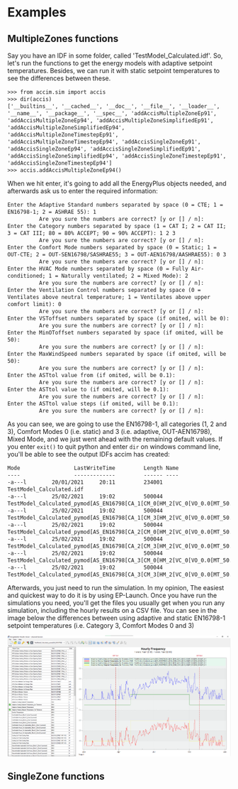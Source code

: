 # Examples

## MultipleZones functions

Say you have an IDF in some folder, called 'TestModel_Calculated.idf'. So, let's run the functions to get the energy models with adaptive setpoint temperatures. Besides, we can run it with static setpoint temperatures to see the differences between these.

```
>>> from accim.sim import accis
>>> dir(accis)
['__builtins__', '__cached__', '__doc__', '__file__', '__loader__', '__name__', '__package__', '__spec__', 'addAccisMultipleZoneEp91', 'addAccisMultipleZoneEp94', 'addAccisMultipleZoneSimplifiedEp91', 'addAccisMultipleZoneSimplifiedEp94', 'addAccisMultipleZoneTimestepEp91', 'addAccisMultipleZoneTimestepEp94', 'addAccisSingleZoneEp91', 'addAccisSingleZoneEp94', 'addAccisSingleZoneSimplifiedEp91', 'addAccisSingleZoneSimplifiedEp94', 'addAccisSingleZoneTimestepEp91', 'addAccisSingleZoneTimestepEp94']
>>> accis.addAccisMultipleZoneEp94()
```
When we hit enter, it's going to add all the EnergyPlus objects needed, and afterwards ask us to enter the required information:

```
Enter the Adaptive Standard numbers separated by space (0 = CTE; 1 = EN16798-1; 2 = ASHRAE 55): 1
          Are you sure the numbers are correct? [y or [] / n]:
Enter the Category numbers separated by space (1 = CAT I; 2 = CAT II; 3 = CAT III; 80 = 80% ACCEPT; 90 = 90% ACCEPT): 1 2 3
          Are you sure the numbers are correct? [y or [] / n]:
Enter the Comfort Mode numbers separated by space (0 = Static; 1 = OUT-CTE; 2 = OUT-SEN16798/SASHRAE55; 3 = OUT-AEN16798/AASHRAE55): 0 3
          Are you sure the numbers are correct? [y or [] / n]:
Enter the HVAC Mode numbers separated by space (0 = Fully Air-conditioned; 1 = Naturally ventilated; 2 = Mixed Mode): 2
          Are you sure the numbers are correct? [y or [] / n]:
Enter the Ventilation Control numbers separated by space (0 = Ventilates above neutral temperature; 1 = Ventilates above upper comfort limit): 0
          Are you sure the numbers are correct? [y or [] / n]:
Enter the VSToffset numbers separated by space (if omited, will be 0):
          Are you sure the numbers are correct? [y or [] / n]:
Enter the MinOToffset numbers separated by space (if omited, will be 50):
          Are you sure the numbers are correct? [y or [] / n]:
Enter the MaxWindSpeed numbers separated by space (if omited, will be 50):
          Are you sure the numbers are correct? [y or [] / n]:
Enter the ASTtol value from (if omited, will be 0.1):
          Are you sure the numbers are correct? [y or [] / n]:
Enter the ASTtol value to (if omited, will be 0.1):
          Are you sure the numbers are correct? [y or [] / n]:
Enter the ASTtol value steps (if omited, will be 0.1):
          Are you sure the numbers are correct? [y or [] / n]:
```
As you can see, we are going to use the EN16798-1, all categories (1, 2 and 3), Comfort Modes 0 (i.e. static) and 3 (i.e. adaptive, OUT-AEN16798), Mixed Mode, and we just went ahead with the remaining default values.
If you enter `exit()` to quit python and enter `dir` on windows command line, you'll be able to see the output IDFs accim has created:
```
Mode                 LastWriteTime         Length Name
----                 -------------         ------ ----
-a---l        20/01/2021     20:11         234001 TestModel_Calculated.idf
-a---l        25/02/2021     19:02         500044 TestModel_Calculated_pymod[AS_EN16798[CA_1[CM_0[HM_2[VC_0[VO_0.0[MT_50.0[MW_50.0[AT_0.1.idf
-a---l        25/02/2021     19:02         500044 TestModel_Calculated_pymod[AS_EN16798[CA_1[CM_3[HM_2[VC_0[VO_0.0[MT_50.0[MW_50.0[AT_0.1.idf
-a---l        25/02/2021     19:02         500044 TestModel_Calculated_pymod[AS_EN16798[CA_2[CM_0[HM_2[VC_0[VO_0.0[MT_50.0[MW_50.0[AT_0.1.idf
-a---l        25/02/2021     19:02         500044 TestModel_Calculated_pymod[AS_EN16798[CA_2[CM_3[HM_2[VC_0[VO_0.0[MT_50.0[MW_50.0[AT_0.1.idf
-a---l        25/02/2021     19:02         500044 TestModel_Calculated_pymod[AS_EN16798[CA_3[CM_0[HM_2[VC_0[VO_0.0[MT_50.0[MW_50.0[AT_0.1.idf
-a---l        25/02/2021     19:02         500044 TestModel_Calculated_pymod[AS_EN16798[CA_3[CM_3[HM_2[VC_0[VO_0.0[MT_50.0[MW_50.0[AT_0.1.idf
```
Afterwards, you just need to run the simulation. In my opinion, The easiest and quickest way to do it is by using EP-Launch. Once you have run the simulations you need, you'll get the files you usually get when you run any simulation, including the hourly results on a CSV file. You can see in the image below the differences between using adaptive and static EN16798-1 setpoint temperatures (i.e. Category 3, Comfort Modes 0 and 3)

![Simulation results](images\simulationResults.png)

## SingleZone functions
